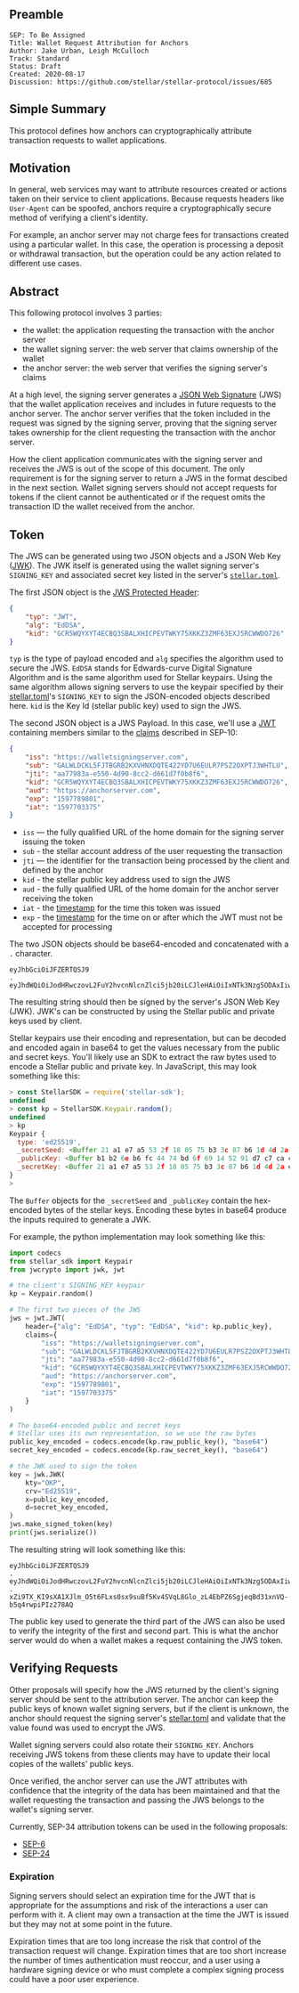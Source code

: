## Preamble

```
SEP: To Be Assigned
Title: Wallet Request Attribution for Anchors
Author: Jake Urban, Leigh McCulloch
Track: Standard
Status: Draft
Created: 2020-08-17
Discussion: https://github.com/stellar/stellar-protocol/issues/685
```

## Simple Summary
This protocol defines how anchors can cryptographically attribute transaction requests to wallet applications. 

## Motivation
In general, web services may want to attribute resources created or actions taken on their service to client applications. Because requests headers like `User-Agent` can be spoofed, anchors require a cryptographically secure method of verifying a client's identity.

For example, an anchor server may not charge fees for transactions created using a particular wallet. In this case, the operation is processing a deposit or withdrawal transaction, but the operation could be any action related to different use cases.

## Abstract
This following protocol involves 3 parties:

- the wallet: the application requesting the transaction with the anchor server 
- the wallet signing server: the web server that claims ownership of the wallet
- the anchor server: the web server that verifies the signing server's claims

At a high level, the signing server generates a [JSON Web Signature](https://www.rfc-editor.org/rfc/rfc7515.html) (JWS) that the wallet application receives and includes in future requests to the anchor server. The anchor server verifies that the token included in the request was signed by the signing server, proving that the signing server takes ownership for the client requesting the transaction with the anchor server.

How the client application communicates with the signing server and receives the JWS is out of the scope of this document. The only requirement is for the signing server to return a JWS in the format descibed in the next section. Wallet signing servers should not accept requests for tokens if the client cannot be authenticated or if the request omits the transaction ID the wallet received from the anchor.

## Token

The JWS can be generated using two JSON objects and a JSON Web Key ([JWK](https://www.rfc-editor.org/rfc/rfc7517.html)). The JWK itself is generated using the wallet signing server's `SIGNING_KEY` and associated secret key listed in the server's [`stellar.toml`](sep-0001.md).

The first JSON object is the [JWS Protected Header](https://www.rfc-editor.org/rfc/rfc7515.html#section-4):
```json
{
    "typ": "JWT",
    "alg": "EdDSA",
    "kid": "GCR5WQYXYT4ECBQ3SBALXHICPEVTWKY75XKKZ3ZMF63EXJ5RCWWDO726"
}
```

`typ` is the type of payload encoded and `alg` specifies the algorithm used to secure the JWS. `EdDSA` stands for Edwards-curve Digital Signature Algorithm and is the same algorithm used for Stellar keypairs. Using the same algorithm allows signing servers to use the keypair specified by their [stellar.toml](sep-0001.md)'s `SIGNING_KEY` to sign the JSON-encoded objects described here. `kid` is the Key Id (stellar public key) used to sign the JWS.

The second JSON object is a JWS Payload. In this case, we'll use a [JWT](http://www.rfc-editor.org/info/rfc7519) containing members similar to the [claims](https://www.rfc-editor.org/rfc/rfc7519.html#section-4.1) described in SEP-10:

```json
{
    "iss": "https://walletsigningserver.com",
    "sub": "GALWLDCKL5FJTBGRB2KXVHNXDQTE422YD7U6EULR7PSZ2OXPTJ3WHTLU",
    "jti": "aa77983a-e550-4d90-8cc2-d661d7f0b8f6",
    "kid": "GCR5WQYXYT4ECBQ3SBALXHICPEVTWKY75XKKZ3ZMF63EXJ5RCWWDO726",
    "aud": "https://anchorserver.com",
    "exp": "1597789801",
    "iat": "1597703375"
}
```

* `iss` — the fully qualified URL of the home domain for the signing server issuing the token
* `sub` - the stellar account address of the user requesting the transaction
* `jti` — the identifier for the transaction being processed by the client and defined by the anchor
* `kid` - the stellar public key address used to sign the JWS
* `aud` - the fully qualified URL of the home domain for the anchor server receiving the token
* `iat` - the [timestamp](https://tools.ietf.org/html/rfc7519#section-4.1.6) for the time this token was issued
* `exp` - the [timestamp](https://tools.ietf.org/html/rfc7519#section-4.1.4) for the time on or after which the JWT must not be accepted for processing

The two JSON objects should be base64-encoded and concatenated with a `.` character. 
```
eyJhbGciOiJFZERTQSJ9
.
eyJhdWQiOiJodHRwczovL2FuY2hvcnNlcnZlci5jb20iLCJleHAiOiIxNTk3Nzg5ODAxIiwiaWF0IjoiMTU5NzcwMzM3NSIsImlzcyI6Imh0dHBzOi8vd2FsbGV0c2lnbmluZ3NlcnZlci5jb20iLCJqdGkiOiJhYTc3OTgzYS1lNTUwLTRkOTAtOGNjMi1kNjYxZDdmMGI4ZjYiLCJzdWIiOiJHQ0NYS0NIVkVESDZNR1pZSUhER0lGRDVMSEdEM1JDQVo3TkZMSUFZNk5aQ0ZZQlZTNk1RUEZSNyJ9
```

The resulting string should then be signed by the server's JSON Web Key (JWK). JWK's can be constructed by using the Stellar public and private keys used by client.

Stellar keypairs use their encoding and representation, but can be decoded and encoded again in base64 to get the values necessary from the public and secret keys. You'll likely use an SDK to extract the raw bytes used to encode a Stellar public and private key. In JavaScript, this may look something like this:
```javascript
> const StellarSDK = require('stellar-sdk');
undefined
> const kp = StellarSDK.Keypair.random();
undefined
> kp
Keypair {
  type: 'ed25519',
  _secretSeed: <Buffer 21 a1 e7 a5 53 2f 18 05 75 b3 3c 87 b6 1d 4d 2a e6 28 0f 88 da 92 27 d9 20 8d 0e 94 9f 90 58 94>,
  _publicKey: <Buffer b1 b2 6e b6 fc 44 74 bd 6f 69 14 52 91 d7 c7 ca c6 1d 9b 7d 52 8d 9c c2 ac 5e f9 61 07 28 e4 40>,
  _secretKey: <Buffer 21 a1 e7 a5 53 2f 18 05 75 b3 3c 87 b6 1d 4d 2a e6 28 0f 88 da 92 27 d9 20 8d 0e 94 9f 90 58 94 b1 b2 6e b6 fc 44 74 bd 6f 69 14 52 91 d7 c7 ca c6 1d ... 14 more bytes>
}
> 
```

The `Buffer` objects for the `_secretSeed` and `_publicKey` contain the hex-encoded bytes of the stellar keys. Encoding these bytes in base64 produce the inputs required to generate a JWK.

For example, the python implementation may look something like this:
```python
import codecs
from stellar_sdk import Keypair
from jwcrypto import jwk, jwt

# the client's SIGNING_KEY keypair
kp = Keypair.random()

# The first two pieces of the JWS
jws = jwt.JWT(
    header={"alg": "EdDSA", "typ": "EdDSA", "kid": kp.public_key},
    claims={
        "iss": "https://walletsigningserver.com",
        "sub": "GALWLDCKL5FJTBGRB2KXVHNXDQTE422YD7U6EULR7PSZ2OXPTJ3WHTLU",
        "jti": "aa77983a-e550-4d90-8cc2-d661d7f0b8f6",
        "kid": "GCR5WQYXYT4ECBQ3SBALXHICPEVTWKY75XKKZ3ZMF63EXJ5RCWWDO726",
        "aud": "https://anchorserver.com",
        "exp": "1597789801",
        "iat": "1597703375"
    }   
)

# The base64-encoded public and secret keys
# Stellar uses its own representation, so we use the raw bytes
public_key_encoded = codecs.encode(kp.raw_public_key(), "base64")
secret_key_encoded = codecs.encode(kp.raw_secret_key(), "base64")

# the JWK used to sign the token
key = jwk.JWK(
    kty="OKP",
    crv="Ed25519",
    x=public_key_encoded,
    d=secret_key_encoded,
)
jws.make_signed_token(key)
print(jws.serialize())
```

The resulting string will look something like this:
```
eyJhbGciOiJFZERTQSJ9
.
eyJhdWQiOiJodHRwczovL2FuY2hvcnNlcnZlci5jb20iLCJleHAiOiIxNTk3Nzg5ODAxIiwiaWF0IjoiMTU5NzcwMzM3NSIsImlzcyI6Imh0dHBzOi8vd2FsbGV0c2lnbmluZ3NlcnZlci5jb20iLCJqdGkiOiJhYTc3OTgzYS1lNTUwLTRkOTAtOGNjMi1kNjYxZDdmMGI4ZjYiLCJzdWIiOiJHQ0NYS0NIVkVESDZNR1pZSUhER0lGRDVMSEdEM1JDQVo3TkZMSUFZNk5aQ0ZZQlZTNk1RUEZSNyJ9
.
xZi9TX_KI9sXA1XJlm_O5t6FLxs0sx9suBf5Kv4SVqL8Glo_zL4EbPZ6SgjeqBd31xnVQ-b5q4rwpiPIz278AQ
```

The public key used to generate the third part of the JWS can also be used to verify the integrity of the first and second part. This is what the anchor server would do when a wallet makes a request containing the JWS token. 

## Verifying Requests
Other proposals will specify how the JWS returned by the client's signing server should be sent to the attribution server. The anchor can keep the public keys of known wallet signing servers, but if the client is unknown, the anchor should request the signing server's [stellar.toml](sep-0001.md) and validate that the value found was used to encrypt the JWS.

Wallet signing servers could also rotate their `SIGNING_KEY`. Anchors receiving JWS tokens from these clients may have to update their local copies of the wallets' public keys.

Once verified, the anchor server can use the JWT attributes with confidence that the integrity of the data has been maintained and that the wallet requesting the transaction and passing the JWS belongs to the wallet's signing server.

Currently, SEP-34 attribution tokens can be used in the following proposals:

- [SEP-6](https://github.com/stellar/stellar-protocol/blob/master/ecosystem/sep-0006.md#wallet-attribution)
- [SEP-24](https://github.com/stellar/stellar-protocol/blob/master/ecosystem/sep-0024.md#wallet-attribution)

### Expiration
Signing servers should select an expiration time for the JWT that is appropriate for the assumptions and risk of the interactions a user can perform with it. A client may own a transaction at the time the JWT is issued but they may not at some point in the future. 

Expiration times that are too long increase the risk that control of the transaction request will change. Expiration times that are too short increase the number of times authentication must reoccur, and a user using a hardware signing device or who must complete a complex signing process could have a poor user experience.